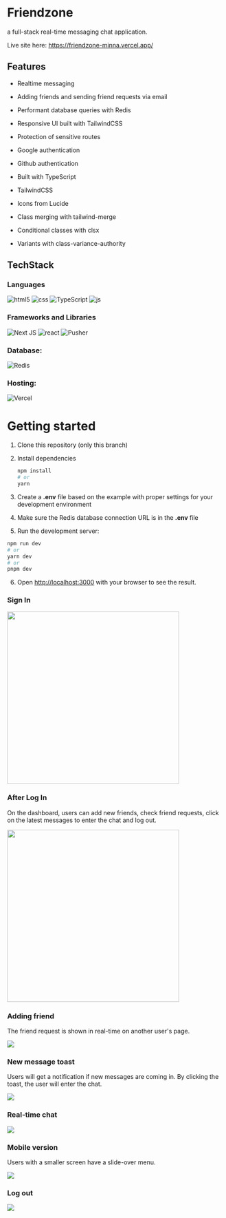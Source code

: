 # Friendzone
a full-stack real-time messaging chat application.

Live site here: https://friendzone-minna.vercel.app/

## Features

- Realtime messaging
- Adding friends and sending friend requests via email
- Performant database queries with Redis
- Responsive UI built with TailwindCSS
- Protection of sensitive routes
- Google authentication
- Github authentication

- Built with TypeScript
- TailwindCSS
- Icons from Lucide

- Class merging with tailwind-merge
- Conditional classes with clsx
- Variants with class-variance-authority

## TechStack

### Languages

![html5](https://img.shields.io/badge/HTML5-E34F26?style=for-the-badge&logo=html5&logoColor=white)
![css](https://img.shields.io/badge/CSS3-1572B6?style=for-the-badge&logo=css3&logoColor=white)
![TypeScript](https://img.shields.io/badge/typescript-%23007ACC.svg?style=for-the-badge&logo=typescript&logoColor=white)
![js](https://img.shields.io/badge/JavaScript-323330?style=for-the-badge&logo=javascript&logoColor=F7DF1E)

### Frameworks and Libraries

![Next JS](https://img.shields.io/badge/Next-black?style=for-the-badge&logo=next.js&logoColor=white)
![react](https://img.shields.io/badge/React-20232A?style=for-the-badge&logo=react&logoColor=61DAFB)
![Pusher](https://a11ybadges.com/badge?logo=pusher)

### Database:

![Redis](https://img.shields.io/badge/redis-%23DD0031.svg?style=for-the-badge&logo=redis&logoColor=white)

### Hosting:

![Vercel](https://img.shields.io/badge/vercel-%23000000.svg?style=for-the-badge&logo=vercel&logoColor=white)


# Getting started

1. Clone this repository (only this branch)

2. Install dependencies

   ```bash
   npm install
   # or
   yarn
   ```
   
3. Create a **.env** file based on the example with proper settings for your
   development environment

4. Make sure the Redis database connection URL is in the **.env** file

5. Run the development server:

```bash
npm run dev
# or
yarn dev
# or
pnpm dev
```

6. Open [http://localhost:3000](http://localhost:3000) with your browser to see the result.
   

### Sign In

<img src="https://github.com/Minna937/realtime-chat/blob/main/public/gifs/login.gif?raw=true" height=400>

### After Log In

On the dashboard, users can add new friends, check friend requests, click on the latest messages to enter the chat and log out.

<img src="https://github.com/Minna937/realtime-chat/blob/main/public/gifs/dashboard.gif?raw=true" height=400>


### Adding friend

The friend request is shown in real-time on another user's page.

<img src="https://github.com/Minna937/realtime-chat/blob/main/public/gifs/adding%20friend.gif?raw=true">

### New message toast

Users will get a notification if new messages are coming in. By clicking the toast, the user will enter the chat.

<img src="https://github.com/Minna937/realtime-chat/blob/main/public/gifs/message%20toast.gif?raw=true">

### Real-time chat

<img src="https://github.com/Minna937/realtime-chat/blob/main/public/gifs/realtime%20message.gif?raw=true">

### Mobile version

Users with a smaller screen have a slide-over menu.

<img src="https://github.com/Minna937/realtime-chat/blob/main/public/gifs/mobileslideover.gif?raw=true">

### Log out

<img src="https://github.com/Minna937/realtime-chat/blob/main/public/gifs/logout.gif?raw=true">

